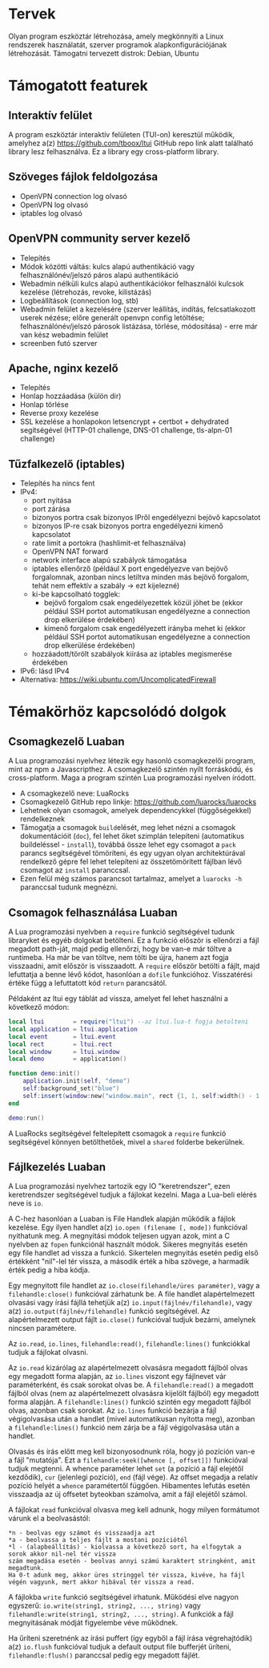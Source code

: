 # Tervek

Olyan program eszköztár létrehozása, amely megkönnyíti a Linux rendszerek használatát, szerver programok alapkonfigurációjának létrehozását.
Támogatni tervezett distrok: Debian, Ubuntu

# Támogatott featurek

## Interaktív felület
A program eszköztár interaktív felületen (TUI-on) keresztül működik, amelyhez a(z) https://github.com/tboox/ltui GitHub repo link alatt található library lesz felhasználva. Ez a library egy cross-platform library.

## Szöveges fájlok feldolgozása
- OpenVPN connection log olvasó
- OpenVPN log olvasó
- iptables log olvasó

## OpenVPN community server kezelő
- Telepítés
- Módok közötti váltás: kulcs alapú authentikáció vagy felhasználónév/jelszó páros alapú authentikáció
- Webadmin nélküli kulcs alapú authentikációkor felhasználói kulcsok kezelése (létrehozás, revoke, kilistázás)
- Logbeállítások (connection log, stb)
- Webadmin felület a kezelésére (szerver leállítás, indítás, felcsatlakozott userek nézése; előre generált openvpn config letöltése; felhasználónév/jelszó párosok listázása, törlése, módosítása) - erre már van kész webadmin felület
- screenben futó szerver

## Apache, nginx kezelő
- Telepítés
- Honlap hozzáadása (külön dir)
- Honlap törlése
- Reverse proxy kezelése
- SSL kezelése a honlapokon letsencrypt + certbot + dehydrated segítségével (HTTP-01 challenge, DNS-01 challenge, tls-alpn-01 challenge)

## Tűzfalkezelő (iptables)
- Telepítés ha nincs fent
- IPv4:
  - port nyitása
  - port zárása
  - bizonyos portra csak bizonyos IPről engedélyezni bejövő kapcsolatot
  - bizonyos IP-re csak bizonyos portra engedélyezni kimenő kapcsolatot
  - rate limit a portokra (hashlimit-et felhasználva)
  - OpenVPN NAT forward
  - network interface alapú szabályok támogatása
  - iptables ellenőrző (például X port engedélyezve van bejövő forgalomnak, azonban nincs letiltva minden más bejövő forgalom, tehát nem effektív a szabály -> ezt kijelezné)
  - ki-be kapcsolható togglek:
    - bejövő forgalom csak engedélyezettek közül jöhet be (ekkor például SSH portot automatikusan engedélyezne a connection drop elkerülése érdekében)
    - kimenő forgalom csak engedélyezett irányba mehet ki (ekkor például SSH portot automatikusan engedélyezne a connection drop elkerülése érdekében)
  - hozzáadott/törölt szabályok kiírása az iptables megismerése érdekében
- IPv6: lásd IPv4
- Alternatíva: https://wiki.ubuntu.com/UncomplicatedFirewall

# Témakörhöz kapcsolódó dolgok

## Csomagkezelő Luaban
A Lua programozási nyelvhez létezik egy hasonló csomagkezelői program, mint az npm a Javascripthez. A csomagkezelő szintén nyílt forráskódú, és cross-platform. Maga a program szintén Lua programozási nyelven íródott.

- A csomagkezelő neve: LuaRocks
- Csomagkezelő GitHub repo linkje: https://github.com/luarocks/luarocks
- Lehetnek olyan csomagok, amelyek dependencykkel (függőségekkel) rendelkeznek
- Támogatja a csomagok ```build```elését, meg lehet nézni a csomagok dokumentációit (```doc```), fel lehet őket szimplán telepíteni (automatikus buildeléssel - ```install```), továbbá össze lehet egy csomagot a ```pack``` parancs segítségével tömöríteni, és egy ugyan olyan architektúrával rendelkező gépre fel lehet telepíteni az összetömörített fájlban lévő csomagot az ```install``` paranccsal.
- Ezen felül még számos parancsot tartalmaz, amelyet a 
```luarocks -h``` paranccsal tudunk megnézni.

## Csomagok felhasználása Luaban
A Lua programozási nyelvben a ```require``` funkció segítségével tudunk libraryket és egyéb dolgokat betölteni. Ez a funkció először is ellenőrzi a fájl megadott path-ját, majd pedig ellenőrzi, hogy be van-e már töltve a runtimeba. Ha már be van töltve, nem tölti be újra, hanem azt fogja visszaadni, amit először is visszaadott.
A ```require``` először betölti a fájlt, majd lefuttatja a benne lévő kódot, hasonlóan a ```dofile``` funkcióhoz. Visszatérési értéke függ a lefuttatott kód ```return``` parancsától. 

Példaként az ltui egy táblát ad vissza, amelyet fel lehet használni a következő módon:
```lua
local ltui        = require("ltui") --az ltui.lua-t fogja betolteni
local application = ltui.application
local event       = ltui.event
local rect        = ltui.rect
local window      = ltui.window
local demo        = application()

function demo:init()
    application.init(self, "demo")
    self:background_set("blue")
    self:insert(window:new("window.main", rect {1, 1, self:width() - 1, self:height() - 1}, "main window", true))
end

demo:run()
```
A LuaRocks segítségével feltelepített csomagok a ```require``` funkció segítségével könnyen betölthetőek, mivel a ```shared``` folderbe bekerülnek.

## Fájlkezelés Luaban
A Lua programozási nyelvhez tartozik egy IO "keretrendszer", ezen keretrendszer segítségével tudjuk a fájlokat kezelni. Maga a Lua-beli elérés neve is ```io```.

A C-hez hasonlóan a Luaban is File Handlek alapján működik a fájlok kezelése.
Egy ilyen handlet a(z) ```io.open (filename [, mode])``` funkcióval nyithatunk meg. A megnyitási módok teljesen ugyan azok, mint a C nyelvben az ```fopen``` funkciónál használt módok. Sikeres megnyitás esetén egy file handlet ad vissza a funkció. Sikertelen megnyitás esetén pedig első értékként "nil"-lel tér vissza, a második érték a hiba szövege, a harmadik érték pedig a hiba kódja.

Egy megnyitott file handlet az ```io.close(filehandle/üres paraméter)```, vagy a ```filehandle:close()``` funkcióval zárhatunk be.
A file handlet alapértelmezett olvasási vagy írási fájllá tehetjük a(z) ```io.input(fájlnév/filehandle)```, vagy a(z) ```io.output(fájlnév/filehandle)``` funkció segítségével. Az alapértelmezett output fájlt ```io.close()``` funkcióval tudjuk bezárni, amelynek nincsen paramétere.

Az ```io.read```, ```io.lines```, ```filehandle:read()```, ```filehandle:lines()``` funkciókkal tudjuk a fájlokat olvasni. 

Az ```io.read``` kizárólag az alapértelmezett olvasásra megadott fájlból olvas egy megadott forma alapján, az ```io.lines``` viszont egy fájlnevet vár paraméterként, és csak sorokat olvas be.
A ```filehandle:read()``` a megadott fájlból olvas (nem az alapértelmezett olvasásra kijelölt fájlból) egy megadott forma alapján.
A ```filehandle:lines()``` funkció szintén egy megadott fájlból olvas, azonban csak sorokat.
Az ```io.lines``` funkció bezárja a fájl végigolvasása után a handlet (mivel automatikusan nyitotta meg), azonban a ```filehandle:lines()``` funkció nem zárja be a fájl végigolvasása után a handlet.

Olvasás és írás előtt meg kell bizonyosodnunk róla, hogy jó pozíción van-e a fájl "mutatója".
Ezt a ```filehandle:seek([whence [, offset]])``` funkcióval tudjuk megtenni.
A whence paraméter lehet ```set``` (a pozíció a fájl elejétől kezdődik), ```cur``` (jelenlegi pozíció), ```end``` (fájl vége). Az offset megadja a relatív pozíció helyét a ```whence``` paramétertől függően. Hibamentes lefutás esetén visszaadja az új offsetet byteokban számolva, amit a fájl elejétől számol.

A fájlokat ```read``` funkcióval olvasva meg kell adnunk, hogy milyen formátumot várunk el a beolvasástól:
```
*n - beolvas egy számot és visszaadja azt
*a - beolvassa a teljes fájlt a mostani pozíciótól
*l - (alapbeállítás) - kiolvassa a következő sort, ha elfogytak a sorok akkor nil-nel tér vissza
szám megadása esetén - beolvas annyi számú karaktert stringként, amit megadtunk. 
Ha 0-t adunk meg, akkor üres stringgel tér vissza, kivéve, ha fájl végén vagyunk, mert akkor hibával tér vissza a read.
```

A fájlokba ```write``` funkció segítségével írhatunk. Működési elve nagyon egyszerű: ```io.write(string1, string2, ..., string)``` vagy ```filehandle:write(string1, string2, ..., string)```. A funkciók a fájl megnyitásának módját figyelembe véve működnek.

Ha űríteni szeretnénk az írási puffert (így egyből a fájl írása végrehajtódik) a(z) ```io.flush``` funkcióval tudjuk a default output file bufferjét üríteni, ```filehandle:flush()``` paranccsal pedig egy megadott fájlét.


